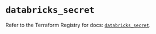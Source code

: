 # `databricks_secret`

Refer to the Terraform Registry for docs: [`databricks_secret`](https://registry.terraform.io/providers/databricks/databricks/1.65.0/docs/resources/secret).
